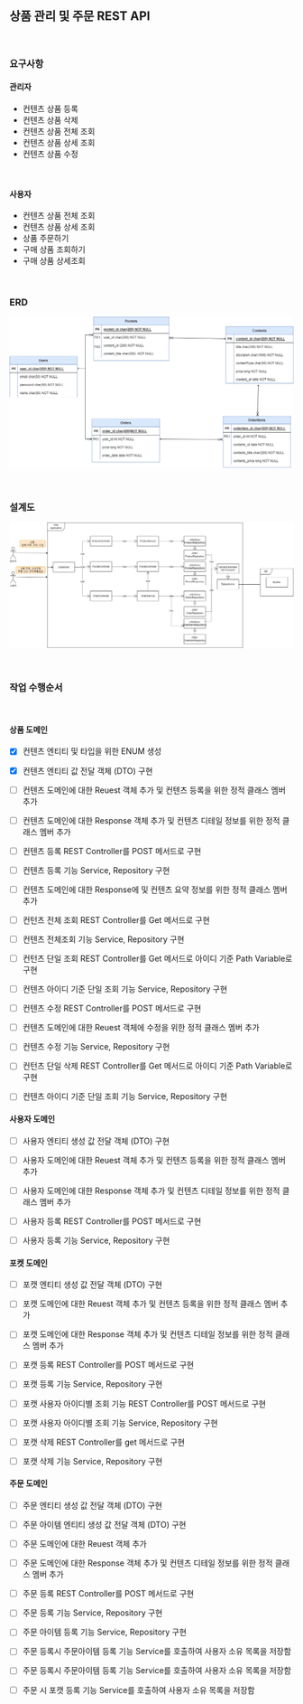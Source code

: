
## 상품 관리 및 주문 REST API

</br>

### 요구사항

#### 관리자
- 컨텐츠 상품 등록
- 컨텐츠 상품 삭제
- 컨텐츠 상품 전체 조회
- 컨텐츠 상품 상세 조회  
- 컨텐츠 상품 수정

</br>

#### 사용자
- 컨텐츠 상품 전체 조회
- 컨텐츠 상품 상세 조회  
- 상품 주문하기
- 구매 상품 조회하기
- 구매 상품 상세조회


</br>

### ERD

![image](/doc/상품주문ERD.png)

</br>

### 설계도 

![image](/doc/AZ_상품도메인.png)

</br>

### 작업 수행순서 

</br>

#### 상품 도메인

- [x] 컨텐츠 엔티티 및 타입을 위한 ENUM 생성
- [x] 컨텐츠 엔티티 값 전달 객체 (DTO) 구현

- [ ] 컨텐츠 도메인에 대한 Reuest 객체 추가 및  컨텐츠 등록을 위한 정적 클래스 멤버 추가
- [ ] 컨텐츠 도메인에 대한 Response 객체 추가 및 컨텐츠 디테일 정보를 위한 정적 클래스 멤버 추가


- [ ] 컨텐츠 등록 REST Controller를 POST 메서드로 구현
- [ ] 컨텐츠 등록 기능 Service, Repository 구현


- [ ] 컨텐츠 도메인에 대한 Response에 및 컨텐츠 요약 정보를 위한 정적 클래스 멤버 추가
- [ ] 컨턴츠 전체 조회 REST Controller를 Get 메서드로 구현
- [ ] 컨텐츠 전체조회 기능 Service, Repository 구현


- [ ] 컨턴츠 단일 조회 REST Controller를 Get 메서드로 아이디 기준 Path Variable로 구현
- [ ] 컨텐츠 아이디 기준 단일 조회 기능 Service, Repository 구현


- [ ] 컨텐츠 수정 REST Controller를 POST 메서드로 구현
- [ ] 컨텐츠 도메인에 대한 Reuest 객체에 수정을 위한 정적 클래스 멤버 추가
- [ ] 컨텐츠 수정  기능 Service, Repository 구현


- [ ] 컨턴츠 단일 삭제 REST Controller를 Get 메서드로 아이디 기준 Path Variable로 구현
- [ ] 컨텐츠 아이디 기준 단일 조회 기능 Service, Repository 구현


#### 사용자 도메인

- [ ] 사용자 엔티티 생성 값 전달 객체 (DTO) 구현
- [ ] 사용자 도메인에 대한 Reuest 객체 추가 및  컨텐츠 등록을 위한 정적 클래스 멤버 추가
- [ ] 사용자 도메인에 대한 Response 객체 추가 및 컨텐츠 디테일 정보를 위한 정적 클래스 멤버 추가
- [ ] 사용자 등록 REST Controller를 POST 메서드로 구현
- [ ] 사용자 등록 기능 Service, Repository 구현


#### 포켓 도메인


- [ ] 포캣 엔티티 생성 값 전달 객체 (DTO) 구현
- [ ] 포캣 도메인에 대한 Reuest 객체 추가 및  컨텐츠 등록을 위한 정적 클래스 멤버 추가
- [ ] 포캣 도메인에 대한 Response 객체 추가 및 컨텐츠 디테일 정보를 위한 정적 클래스 멤버 추가


- [ ] 포캣 등록 REST Controller를 POST 메서드로 구현
- [ ] 포캣 등록 기능 Service, Repository 구현


- [ ] 포캣 사용자 아이디별 조회 기능 REST Controller를 POST 메서드로 구현
- [ ] 포캣 사용자 아이디별 조회 기능 Service, Repository 구현


- [ ] 포캣 삭제 REST Controller를 get 메서드로 구현
- [ ] 포캣 삭제 기능 Service, Repository 구현


#### 주문 도메인

- [ ] 주문 엔티티 생성 값 전달 객체 (DTO) 구현
- [ ] 주문 아이템 엔티티 생성 값 전달 객체 (DTO) 구현
- [ ] 주문 도메인에 대한 Reuest 객체 추가
- [ ] 주문 도메인에 대한 Response 객체 추가 및 컨텐츠 디테일 정보를 위한 정적 클래스 멤버 추가

- [ ] 주문 등록 REST Controller를 POST 메서드로 구현
- [ ] 주문 등록 기능 Service, Repository 구현

- [ ] 주문 아이템 등록 기능 Service, Repository 구현
- [ ] 주문 등록시 주문아이템 등록 기능 Service를 호출하여 사용자 소유 목록을 저장함
- [ ] 주문 등록시 주문아이템 등록 기능 Service를 호출하여 사용자 소유 목록을 저장함

- [ ] 주문 시 포캣 등록 기능 Service를 호출하여 사용자 소유 목록을 저장함


